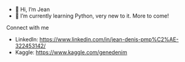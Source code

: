 - 👋 Hi, I’m Jean
- 🌱 I’m currently learning Python, very new to it. More to come!

<!---
genedenim/genedenim is a ✨ special ✨ repository because its `README.md` (this file) appears on your GitHub profile.
You can click the Preview link to take a look at your changes.
--->

Connect with me
 - LinkedIn: https://www.linkedin.com/in/jean-denis-pmp%C2%AE-322453142/
 - Kaggle: https://www.kaggle.com/genedenim
 
